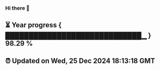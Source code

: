 ### Hi there 👋
⏳ Year progress { █████████████████████████████▁ } 98.29 %
---
⏰ Updated on Wed, 25 Dec 2024 18:13:18 GMT
---
